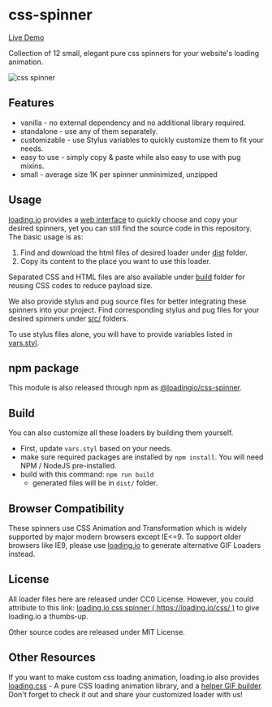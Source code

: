 # css-spinner

[Live Demo](https://loading.io/css/)

Collection of 12 small, elegant pure css spinners for your website's loading animation.

![css spinner](https://raw.githubusercontent.com/loadingio/css-spinner/master/web/static/thumbnail.gif)


## Features

 * vanilla - no external dependency and no additional library required.
 * standalone - use any of them separately.
 * customizable - use Stylus variables to quickly customize them to fit your needs.
 * easy to use - simply copy & paste while also easy to use with pug mixins.
 * small - average size 1K per spinner unminimized, unzipped

## Usage

[loading.io](https://loading.io/) provides a [web interface](https://loading.io/css/) to quickly choose and copy your desired spinners, yet you can still find the source code in this repository. The basic usage is as:

1. Find and download the html files of desired loader under [dist](https://github.com/loadingio/css-spinner/tree/master/dist/) folder.
2. Copy its content to the place you want to use this loader.

Separated CSS and HTML files are also available under [build](https://github.com/loadingio/css-spinner/tree/master/dist/entries) folder for reusing CSS codes to reduce payload size.

We also provide stylus and pug source files for better integrating these spinners into your project. Find corresponding stylus and pug files for your desired spinners under [src/](https://github.com/loadingio/css-spinner/tree/master/src) folders.

To use stylus files alone, you will have to provide variables listed in [vars.styl](https://github.com/loadingio/css-spinner/blob/master/vars.styl).

## npm package

This module is also released through npm as [@loadingio/css-spinner](https://www.npmjs.com/package/@loadingio/css-spinner).


## Build

You can also customize all these loaders by building them yourself.

 * First, update `vars.styl` based on your needs.
 * make sure required packages are installed by `npm install`. You will need NPM / NodeJS pre-installed.
 * build with this command: `npm run build`
   - generated files will be in `dist/` folder.


## Browser Compatibility

These spinners use CSS Animation and Transformation which is widely supported by major modern browsers except IE<=9.  To support older browsers like IE9, please use [loading.io](https://loading.io/animation/icon/) to generate alternative GIF Loaders instead.



## License

All loader files here are released under CC0 License. However, you could attribute to this link: [loading.io css spinner ( https://loading.io/css/ )](https://loading.io/css/) to give loading.io a thumbs-up.

Other source codes are released under MIT License.


## Other Resources

If you want to make custom css loading animation, loading.io also provides [loading.css](https://loading.io/animation/) - A pure CSS loading animation library, and a [helper GIF builder](https://loading.io/animation/icon/). Don't forget to check it out and share your customized loader with us!

